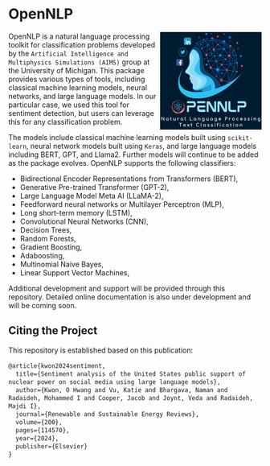 # OpenNLP

<img src="docs/source/_images/opennlp-logo.png" align="right" width="40%"/>

OpenNLP is a natural language processing toolkit for classification problems developed by the `Artificial Intelligence and Multiphysics Simulations (AIMS)` group at the University of Michigan. This package provides various types of tools, including classical machine learning models, neural networks, and large language models. In our particular case, we used this tool for sentiment detection, but users can leverage this for any classification problem.

The models include classical machine learning models built using `scikit-learn`, neural network models built using `Keras`, and large language models including BERT, GPT, and Llama2. Further models will continue to be added as the package evolves. OpenNLP supports the following classifiers:

- Bidirectional Encoder Representations from Transformers (BERT),
- Generative Pre-trained Transformer (GPT-2),
- Large Language Model Meta AI (LLaMA-2),
- Feedforward neural networks or Multilayer Perceptron (MLP),
- Long short-term memory (LSTM),
- Convolutional Neural Networks (CNN),
- Decision Trees,
- Random Forests,
- Gradient Boosting,
- Adaboosting,
- Multinomial Naive Bayes,
- Linear Support Vector Machines,

Additional development and support will be provided through this repository. Detailed online documentation is also under development and will be coming soon.

## Citing the Project

This repository is established based on this publication:

```
@article{kwon2024sentiment,
  title={Sentiment analysis of the United States public support of nuclear power on social media using large language models},
  author={Kwon, O Hwang and Vu, Katie and Bhargava, Naman and Radaideh, Mohammed I and Cooper, Jacob and Joynt, Veda and Radaideh, Majdi I},
  journal={Renewable and Sustainable Energy Reviews},
  volume={200},
  pages={114570},
  year={2024},
  publisher={Elsevier}
}
```